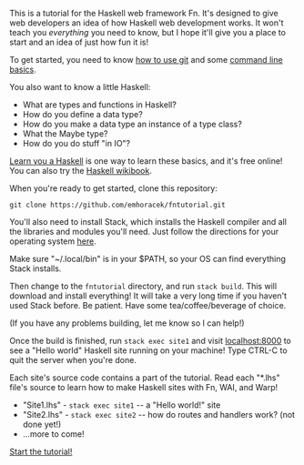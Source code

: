 
This is a tutorial for the Haskell web framework Fn. It's designed to give
web developers an idea of how Haskell web development works. It won't
teach you *everything* you need to know, but I hope it'll give you a place to
start and an idea of just how fun it is!

To get started, you need to know [how to use git](git@github.com:emhoracek/fntutorial.git)
and some [command line basics](git@github.com:emhoracek/fntutorial.git).

You also want to know a little Haskell:

  * What are types and functions in Haskell?
  * How do you define a data type?
  * How do you make a data type an instance of a type class?
  * What the Maybe type?
  * How do you do stuff "in IO"?

[Learn you a Haskell](http://learnyouahaskell.com/) is one way to learn these basics,
and it's free online! You can also try the [Haskell wikibook](https://en.wikibooks.org/wiki/Haskell).

When you're ready to get started, clone this repository:

`git clone https://github.com/emhoracek/fntutorial.git`

You'll also need to install Stack, which installs the Haskell compiler and all the
libraries and modules you'll need. Just follow the directions for your operating
system [here](http://docs.haskellstack.org/en/stable/README.html).

Make sure "~/.local/bin" is in your $PATH, so your OS can find everything
Stack installs.

Then change to the `fntutorial` directory, and run `stack build`. This will download and install everything! It will take a very long time if you haven't used Stack before. Be patient. Have some tea/coffee/beverage of choice.

(If you have any problems building, let me know so I can help!)

Once the build is finished, run `stack exec site1` and visit [localhost:8000](http://localhost:8000) to see a "Hello world" Haskell site running on your machine! Type CTRL-C to quit the server when you're done.

Each site's source code contains a part of the tutorial. Read each "*.lhs" file's source to learn how to make Haskell sites with Fn, WAI, and Warp!

* "Site1.lhs" - `stack exec site1` -- a "Hello world!" site
* "Site2.lhs" - `stack exec site2` -- how do routes and handlers work? (not done yet!)
*  ...more to come!

[Start the tutorial!](http://fnhaskell.com/tutorial/Site1.html)
